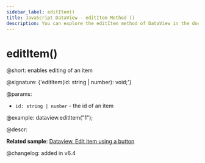 ```yaml
---
sidebar_label: editItem()
title: JavaScript DataView - editItem Method ()
description: You can explore the editItem method of DataView in the documentation of the DHTMLX JavaScript UI library. Browse developer guides and API reference, try out code examples and live demos, and download a free 30-day evaluation version of DHTMLX Suite.
---
```


# editItem()

@short: enables editing of an item

@signature: {'editItem(id: string | number): void;'}

@params:
- `id: string | number` - the id of an item

@example:
dataview.editItem("1");

@descr:

**Related sample**: [Dataview. Edit item using a button](https://snippet.dhtmlx.com/i09isp2d)

@changelog: added in v6.4

[comment]: # (@related: dataview/manipulating_data.md#editing-items)

[comment]: # (@relatedapi: dataview/api/dataview_editable_config.md)
